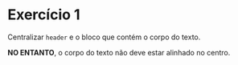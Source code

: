 # Exercício 1

Centralizar `header` e o bloco que contém o corpo do texto. 

**NO ENTANTO**, o corpo do texto não deve estar alinhado no centro.